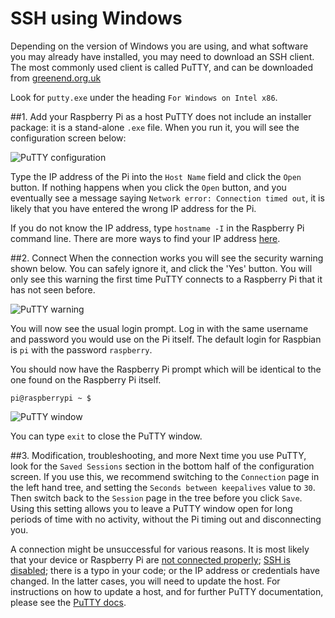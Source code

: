 # SSH using Windows

Depending on the version of Windows you are using, and what software you may already have installed, you may need to download an SSH client. The most commonly used client is called PuTTY, and can be downloaded from [greenend.org.uk](http://www.chiark.greenend.org.uk/~sgtatham/putty/download.html)

Look for `putty.exe` under the heading `For Windows on Intel x86`. 

##1. Add your Raspberry Pi as a host
PuTTY does not include an installer package: it is a stand-alone `.exe` file. When you run it, you will see the configuration screen below:

![PuTTY configuration](images/ssh-win-config.png)

Type the IP address of the Pi into the `Host Name` field and click the `Open` button. If nothing happens when you click the `Open` button, and you eventually see a message saying `Network error: Connection timed out`, it is likely that you have entered the wrong IP address for the Pi.

If you do not know the IP address, type `hostname -I` in the Raspberry Pi command line. There are more ways to find your IP address [here](../ip-address.md).

##2. Connect
When the connection works you will see the security warning shown below. You can safely ignore it, and click the 'Yes' button. You will only see this warning the first time PuTTY connects to a Raspberry Pi that it has not seen before.

![PuTTY warning](images/ssh-win-warning.png)

You will now see the usual login prompt. Log in with the same username and password you would use on the Pi itself. The default login for Raspbian is `pi` with the password `raspberry`.

You should now have the Raspberry Pi prompt which will be identical to the one found on the Raspberry Pi itself.

```
pi@raspberrypi ~ $
```

![PuTTY window](images/ssh-win-window.png)

You can type `exit` to close the PuTTY window.

##3. Modification, troubleshooting, and more
Next time you use PuTTY, look for the `Saved Sessions` section in the bottom half of the configuration screen. If you use this, we recommend switching to the `Connection` page in the left hand tree, and setting the `Seconds between keepalives` value to `30`. Then switch back to the `Session` page in the tree before you click `Save`. Using this setting allows you to leave a PuTTY window open for long periods of time with no activity, without the Pi timing out and disconnecting you.

A connection might be unsuccessful for various reasons. It is most likely that your device or Raspberry Pi are [not connected properly](../../configuration/wireless/wireless-cli.md); [SSH is disabled](../../configuration/raspi-config.md); there is a typo in your code; or the IP address or credentials have changed. In the latter cases, you will need to update the host. For instructions on how to update a host, and for further PuTTY documentation, please see the [PuTTY docs](http://www.chiark.greenend.org.uk/~sgtatham/putty/docs.html).


